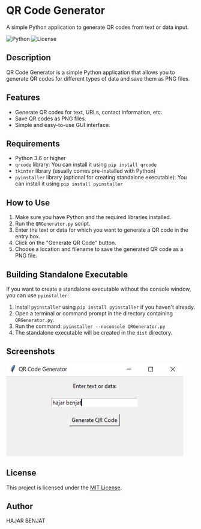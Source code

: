 # QR Code Generator
A simple Python application to generate QR codes from text or data input.

![Python](https://img.shields.io/badge/python-3.10-blue.svg)
![License](https://img.shields.io/badge/license-MIT-green.svg)

## Description
QR Code Generator is a simple Python application that allows you to generate QR codes for different types of data and save them as PNG files.

## Features
- Generate QR codes for text, URLs, contact information, etc.
- Save QR codes as PNG files.
- Simple and easy-to-use GUI interface.

## Requirements
- Python 3.6 or higher
- `qrcode` library: You can install it using `pip install qrcode`
- `tkinter` library (usually comes pre-installed with Python)
- `pyinstaller` library (optional for creating standalone executable): You can install it using `pip install pyinstaller`

## How to Use
1. Make sure you have Python and the required libraries installed.
2. Run the `QRGenerator.py` script.
3. Enter the text or data for which you want to generate a QR code in the entry box.
4. Click on the "Generate QR Code" button.
5. Choose a location and filename to save the generated QR code as a PNG file.

## Building Standalone Executable
If you want to create a standalone executable without the console window, you can use `pyinstaller`:

1. Install `pyinstaller` using `pip install pyinstaller` if you haven't already.
2. Open a terminal or command prompt in the directory containing `QRGenerator.py`.
3. Run the command: `pyinstaller --noconsole QRGenerator.py`
4. The standalone executable will be created in the `dist` directory.

## Screenshots
![Alt text](image.png)

## License
This project is licensed under the [MIT License](LICENSE).

## Author
HAJAR BENJAT
